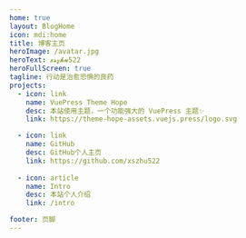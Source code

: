 ```yaml
---
home: true
layout: BlogHome
icon: mdi:home
title: 博客主页
heroImage: /avatar.jpg
heroText: 𝔁𝓼𝔃𝓱𝓾522
heroFullScreen: true
tagline: 行动是治愈恐惧的良药
projects:
  - icon: link
    name: VuePress Theme Hope
    desc: 本站使用主题，一个功能强大的 VuePress 主题✨
    link: https://theme-hope-assets.vuejs.press/logo.svg

  - icon: link
    name: GitHub
    desc: GitHub个人主页
    link: https://github.com/xszhu522
    
  - icon: article
    name: Intro
    desc: 本站个人介绍
    link: /intro

footer: 页脚
---
```


